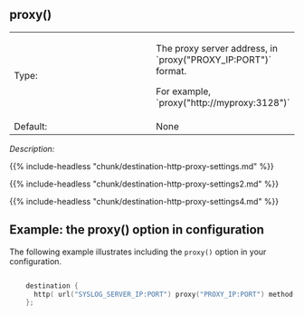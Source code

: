---
---
<!-- DISCLAIMER: This file is based on the syslog-ng Open Source Edition documentation https://github.com/balabit/syslog-ng-ose-guides/commit/2f4a52ee61d1ea9ad27cb4f3168b95408fddfdf2 and is used under the terms of The syslog-ng Open Source Edition Documentation License. The file has been modified by Axoflow. -->

## proxy()

<table>
<colgroup>
<col style="width: 50%" />
<col style="width: 50%" />
</colgroup>
<tbody>
<tr class="odd">
<td>Type:</td>
<td><p>The proxy server address, in `proxy("PROXY_IP:PORT")` format.</p>
<p>For example, `proxy("http://myproxy:3128")`</p></td>
</tr>
<tr class="even">
<td>Default:</td>
<td>None</td>
</tr>
</tbody>
</table>

*Description:*

{{% include-headless "chunk/destination-http-proxy-settings.md" %}}

{{% include-headless "chunk/destination-http-proxy-settings2.md" %}}

{{% include-headless "chunk/destination-http-proxy-settings4.md" %}}


## Example: the proxy() option in configuration

The following example illustrates including the `proxy()` option in your configuration.

```c

    destination {
      http( url("SYSLOG_SERVER_IP:PORT") proxy("PROXY_IP:PORT") method("POST"));
    }; 

```



